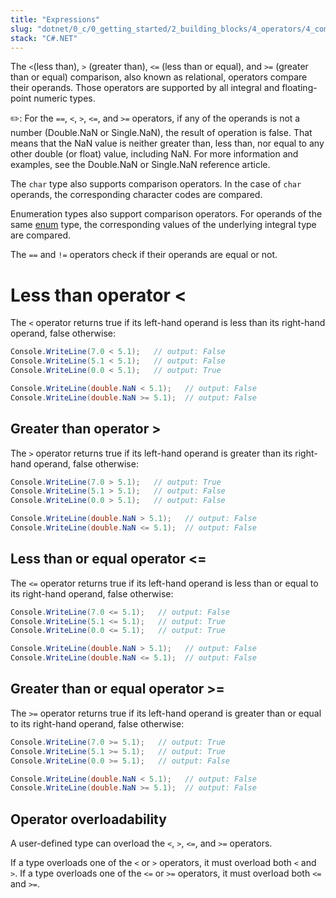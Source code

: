 ```yaml
---
title: "Expressions"
slug: "dotnet/0_c/0_getting_started/2_building_blocks/4_operators/4_comparison"
stack: "C#.NET"
---
```


The `<`(less than), `>` (greater than), `<=` (less than or equal), and `>=` (greater than or equal) comparison, also known as relational, operators compare their operands. Those operators are supported by all integral and floating-point numeric types.

✏️: For the `==`, `<`, `>`, `<=`, and `>=` operators, if any of the operands is not a number (Double.NaN or Single.NaN), the result of operation is false. That means that the NaN value is neither greater than, less than, nor equal to any other double (or float) value, including NaN. For more information and examples, see the Double.NaN or Single.NaN reference article.

The `char` type also supports comparison operators. In the case of `char` operands, the corresponding character codes are compared.

Enumeration types also support comparison operators. For operands of the same [enum](https://learn.microsoft.com/en-us/dotnet/csharp/language-reference/builtin-types/enum) type, the corresponding values of the underlying integral type are compared.

The `==` and `!=` operators check if their operands are equal or not.

# Less than operator **<**
The `<` operator returns true if its left-hand operand is less than its right-hand operand, false otherwise:

```csharp
Console.WriteLine(7.0 < 5.1);   // output: False
Console.WriteLine(5.1 < 5.1);   // output: False
Console.WriteLine(0.0 < 5.1);   // output: True

Console.WriteLine(double.NaN < 5.1);   // output: False
Console.WriteLine(double.NaN >= 5.1);  // output: False
```

## Greater than operator **>**
The `>` operator returns true if its left-hand operand is greater than its right-hand operand, false otherwise:
```csharp
Console.WriteLine(7.0 > 5.1);   // output: True
Console.WriteLine(5.1 > 5.1);   // output: False
Console.WriteLine(0.0 > 5.1);   // output: False

Console.WriteLine(double.NaN > 5.1);   // output: False
Console.WriteLine(double.NaN <= 5.1);  // output: False
```
## Less than or equal operator **<=**
The `<=` operator returns true if its left-hand operand is less than or equal to its right-hand operand, false otherwise:

```csharp
Console.WriteLine(7.0 <= 5.1);   // output: False
Console.WriteLine(5.1 <= 5.1);   // output: True
Console.WriteLine(0.0 <= 5.1);   // output: True

Console.WriteLine(double.NaN > 5.1);   // output: False
Console.WriteLine(double.NaN <= 5.1);  // output: False
```

## Greater than or equal operator **>=**
The `>=` operator returns true if its left-hand operand is greater than or equal to its right-hand operand, false otherwise:
```csharp
Console.WriteLine(7.0 >= 5.1);   // output: True
Console.WriteLine(5.1 >= 5.1);   // output: True
Console.WriteLine(0.0 >= 5.1);   // output: False

Console.WriteLine(double.NaN < 5.1);   // output: False
Console.WriteLine(double.NaN >= 5.1);  // output: False
```
## Operator overloadability
A user-defined type can overload the `<`, `>`, `<=`, and `>=` operators.

If a type overloads one of the `<` or `>` operators, it must overload both `<` and `>`. If a type overloads one of the `<=` or `>=` operators, it must overload both `<=` and `>=`.